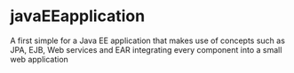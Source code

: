 # javaEEapplication
A first simple for a Java EE application that makes use of concepts such as JPA, EJB, Web services and EAR integrating every component into a small web application 

